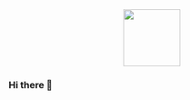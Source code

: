 <div id="header" align="center">
  <img src="https://media3.giphy.com/media/du3J3cXyzhj75IOgvA/giphy.gif?cid=ecf05e47gjyw3h71brju4vot1hkk5ggke2yyxs26wtzwa2pi&rid=giphy.gif&ct=g" width="100"/>
</div>

### Hi there 👋

<!--
**QbicR/QbicR** is a ✨ _special_ ✨ repository because its `README.md` (this file) appears on your GitHub profile.

Here are some ideas to get you started:

- 🔭 I’m currently working on ...
- 🌱 I’m currently learning ...
- 👯 I’m looking to collaborate on ...
- 🤔 I’m looking for help with ...
- 💬 Ask me about ...
- 📫 How to reach me: ...
- 😄 Pronouns: ...
- ⚡ Fun fact: ...
-->
